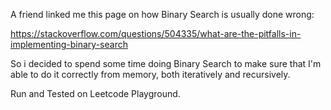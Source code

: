 A friend linked me this page on how Binary Search is usually done wrong:

https://stackoverflow.com/questions/504335/what-are-the-pitfalls-in-implementing-binary-search

So i decided to spend some time doing Binary Search to make sure that I'm able to do it correctly from memory, both iteratively and recursively.

Run and Tested on Leetcode Playground.
